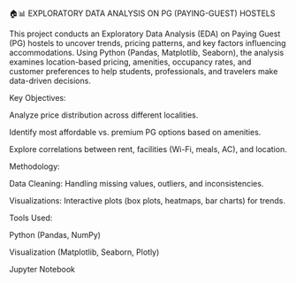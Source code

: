🏠📊 EXPLORATORY DATA ANALYSIS ON PG (PAYING-GUEST) HOSTELS

This project conducts an Exploratory Data Analysis (EDA) on Paying Guest (PG) hostels to uncover trends, pricing patterns, and key factors influencing accommodations. Using Python (Pandas, Matplotlib, Seaborn), the analysis examines location-based pricing, amenities, occupancy rates, and customer preferences to help students, professionals, and travelers make data-driven decisions.

Key Objectives:


Analyze price distribution across different localities.

Identify most affordable vs. premium PG options based on amenities.

Explore correlations between rent, facilities (Wi-Fi, meals, AC), and location.


Methodology:


Data Cleaning: Handling missing values, outliers, and inconsistencies.

Visualizations: Interactive plots (box plots, heatmaps, bar charts) for trends.



Tools Used:


Python (Pandas, NumPy)

Visualization (Matplotlib, Seaborn, Plotly)

Jupyter Notebook







